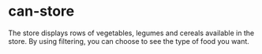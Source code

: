 # can-store
The store displays rows of vegetables, legumes and cereals available in the store. By using filtering, you can choose to see the type of food you want.
